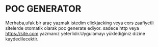 # POC GENERATOR
Merhaba,ufak bir araç yazmak istedim clickjacking veya cors zaafiyetli sitelerde otomatik olarak poc generate ediyor. sadece http veya https://site.com yazmanız yeterlidir.Uygulamayı yüklediğiniz dizine kaydedilecektir.
